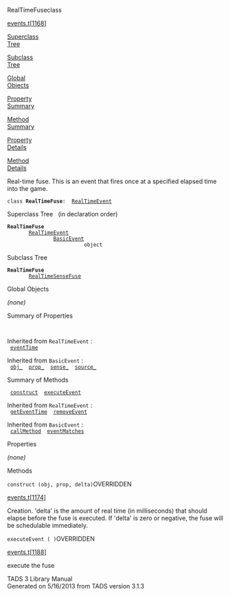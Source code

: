 <span class="title">RealTimeFuse</span><span class="type">class</span>

[events.t](../file/events.t.html)\[[1168](../source/events.t.html#1168)\]

[Superclass  
Tree](#_SuperClassTree_)

[Subclass  
Tree](#_SubClassTree_)

[Global  
Objects](#_ObjectSummary_)

[Property  
Summary](#_PropSummary_)

[Method  
Summary](#_MethodSummary_)

[Property  
Details](#_Properties_)

[Method  
Details](#_Methods_)

<div class="fdesc">

Real-time fuse. This is an event that fires once at a specified elapsed
time into the game.

`class `**`RealTimeFuse`**` :   `[`RealTimeEvent`](../object/RealTimeEvent.html)

</div>

<span id="_SuperClassTree_"></span>

<div class="mjhd">

<span class="hdln">Superclass Tree</span>   (in declaration order)

</div>

**`RealTimeFuse`**  
`         `[`RealTimeEvent`](../object/RealTimeEvent.html)  
`                 `[`BasicEvent`](../object/BasicEvent.html)  
`                         object`  
<span id="_SubClassTree_"></span>

<div class="mjhd">

<span class="hdln">Subclass Tree</span>  

</div>

**`RealTimeFuse`**  
`         `[`RealTimeSenseFuse`](../object/RealTimeSenseFuse.html)  
<span id="_ObjectSummary_"></span>

<div class="mjhd">

<span class="hdln">Global Objects</span>  

</div>

*(none)* <span id="_PropSummary_"></span>

<div class="mjhd">

<span class="hdln">Summary of Properties</span>  

</div>

` `

Inherited from `RealTimeEvent` :  
` `[`eventTime`](../object/RealTimeEvent.html#eventTime)`  `

Inherited from `BasicEvent` :  
` `[`obj_`](../object/BasicEvent.html#obj_)`  `[`prop_`](../object/BasicEvent.html#prop_)`  `[`sense_`](../object/BasicEvent.html#sense_)`  `[`source_`](../object/BasicEvent.html#source_)`  `

<span id="_MethodSummary_"></span>

<div class="mjhd">

<span class="hdln">Summary of Methods</span>  

</div>

` `[`construct`](#construct)`  `[`executeEvent`](#executeEvent)`  `

Inherited from `RealTimeEvent` :  
` `[`getEventTime`](../object/RealTimeEvent.html#getEventTime)`  `[`removeEvent`](../object/RealTimeEvent.html#removeEvent)`  `

Inherited from `BasicEvent` :  
` `[`callMethod`](../object/BasicEvent.html#callMethod)`  `[`eventMatches`](../object/BasicEvent.html#eventMatches)`  `

<span id="_Properties_"></span>

<div class="mjhd">

<span class="hdln">Properties</span>  

</div>

*(none)* <span id="_Methods_"></span>

<div class="mjhd">

<span class="hdln">Methods</span>  

</div>

<span id="construct"></span>

`construct (obj, prop, delta)`<span class="rem">OVERRIDDEN</span>

[events.t](../file/events.t.html)\[[1174](../source/events.t.html#1174)\]

<div class="desc">

Creation. 'delta' is the amount of real time (in milliseconds) that
should elapse before the fuse is executed. If 'delta' is zero or
negative, the fuse will be schedulable immediately.

</div>

<span id="executeEvent"></span>

`executeEvent ( )`<span class="rem">OVERRIDDEN</span>

[events.t](../file/events.t.html)\[[1188](../source/events.t.html#1188)\]

<div class="desc">

execute the fuse

</div>

<div class="ftr">

TADS 3 Library Manual  
Generated on 5/16/2013 from TADS version 3.1.3

</div>
